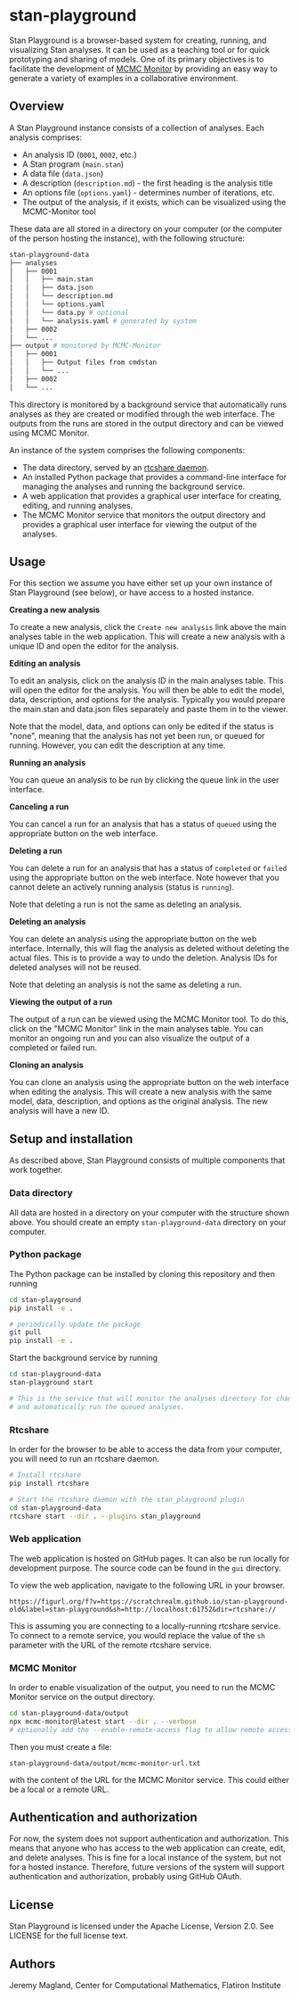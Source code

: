# stan-playground

Stan Playground is a browser-based system for creating, running, and visualizing Stan analyses. It can be used as a teaching tool or for quick prototyping and sharing of models. One of its primary objectives is to facilitate the development of [MCMC Monitor](https://github.com/flatironinstitute/mcmc-monitor) by providing an easy way to generate a variety of examples in a collaborative environment.

## Overview

A Stan Playground instance consists of a collection of analyses. Each analysis comprises:

* An analysis ID (`0001`, `0002`, etc.)
* A Stan program (`main.stan`)
* A data file (`data.json`)
* A description (`description.md`) - the first heading is the analysis title
* An options file (`options.yaml`) - determines number of iterations, etc.
* The output of the analysis, if it exists, which can be visualized using the MCMC-Monitor tool

These data are all stored in a directory on your computer (or the computer of the person hosting the instance), with the following structure:

```bash
stan-playground-data
├── analyses
│   ├── 0001
│   │   ├── main.stan
│   │   ├── data.json
│   │   └── description.md
│   │   └── options.yaml
│   │   └── data.py # optional
│   │   └── analysis.yaml # generated by system
│   ├── 0002
│   └── ...
├── output # monitored by MCMC-Monitor
│   ├── 0001
│   │   ├── Output files from cmdstan
│   │   └── ...
│   ├── 0002
│   └── ...
```

This directory is monitored by a background service that automatically runs analyses as they are created or modified through the web interface. The outputs from the runs are stored in the output directory and can be viewed using MCMC Monitor.

An instance of the system comprises the following components:

* The data directory, served by an [rtcshare daemon](https://github.com/scratchrealm/rtcshare).
* An installed Python package that provides a command-line interface for managing the analyses and running the background service.
* A web application that provides a graphical user interface for creating, editing, and running analyses.
* The MCMC Monitor service that monitors the output directory and provides a graphical user interface for viewing the output of the analyses.

## Usage

For this section we assume you have either set up your own instance of Stan Playground (see below), or have access to a hosted instance.

**Creating a new analysis**

To create a new analysis, click the `Create new analysis` link above the main analyses table in the web application. This will create a new analysis with a unique ID and open the editor for the analysis.

**Editing an analysis**

To edit an analysis, click on the analysis ID in the main analyses table. This will open the editor for the analysis. You will then be able to edit the model, data, description, and options for the analysis. Typically you would prepare the main.stan and data.json files separately and paste them in to the viewer.

Note that the model, data, and options can only be edited if the status is "none", meaning that the analysis has not yet been run, or queued for running. However, you can edit the description at any time.

**Running an analysis**

You can queue an analysis to be run by clicking the queue link in the user interface.

**Canceling a run**

You can cancel a run for an analysis that has a status of `queued` using the appropriate button on the web interface.

**Deleting a run**

You can delete a run for an analysis that has a status of `completed` or `failed` using the appropriate button on the web interface. Note however that you cannot delete an actively running analysis (status is `running`).

Note that deleting a run is not the same as deleting an analysis.

**Deleting an analysis**

You can delete an analysis using the appropriate button on the web interface. Internally, this will flag the analysis as deleted without deleting the actual files. This is to provide a way to undo the deletion. Analysis IDs for deleted analyses will not be reused.

Note that deleting an analysis is not the same as deleting a run.

**Viewing the output of a run**

The output of a run can be viewed using the MCMC Monitor tool. To do this, click on the "MCMC Monitor" link in the main analyses table. You can monitor an ongoing run and you can also visualize the output of a completed or failed run.

**Cloning an analysis**

You can clone an analysis using the appropriate button on the web interface when editing the analysis. This will create a new analysis with the same model, data, description, and options as the original analysis. The new analysis will have a new ID.

## Setup and installation

As described above, Stan Playground consists of multiple components that work together.

### Data directory

All data are hosted in a directory on your computer with the structure shown above. You should create an empty `stan-playground-data` directory on your computer.

### Python package

The Python package can be installed by cloning this repository and then running

```bash
cd stan-playground
pip install -e .

# periodically update the package
git pull
pip install -e .
```

Start the background service by running

```bash
cd stan-playground-data
stan-playground start

# This is the service that will monitor the analyses directory for changes
# and automatically run the queued analyses.
```

### Rtcshare

In order for the browser to be able to access the data from your computer, you will need to run an rtcshare daemon.

```bash
# Install rtcshare
pip install rtcshare
```

```bash
# Start the rtcshare daemon with the stan_playground plugin
cd stan-playground-data
rtcshare start --dir . --plugins stan_playground
```

### Web application

The web application is hosted on GitHub pages. It can also be run locally for development purpose. The source code can be found in the `gui` directory.

To view the web application, navigate to the following URL in your browser.

```
https://figurl.org/f?v=https://scratchrealm.github.io/stan-playground-old&label=stan-playground&sh=http://localhost:61752&dir=rtcshare://
```

This is assuming you are connecting to a locally-running rtcshare service. To connect to a remote service, you would replace the value of the `sh` parameter with the URL of the remote rtcshare service.

### MCMC Monitor

In order to enable visualization of the output, you need to run the MCMC Monitor service on the output directory.

```bash
cd stan-playground-data/output
npx mcmc-monitor@latest start --dir . --verbose
# optionally add the --enable-remote-access flag to allow remote access
```

Then you must create a file:

```
stan-playground-data/output/mcmc-monitor-url.txt
```

with the content of the URL for the MCMC Monitor service. This could either be a local or a remote URL.

## Authentication and authorization

For now, the system does not support authentication and authorization. This means that anyone who has access to the web application can create, edit, and delete analyses. This is fine for a local instance of the system, but not for a hosted instance. Therefore, future versions of the system will support authentication and authorization, probably using GitHub OAuth.

## License

Stan Playground is licensed under the Apache License, Version 2.0. See LICENSE for the full license text.

## Authors

Jeremy Magland, Center for Computational Mathematics, Flatiron Institute

